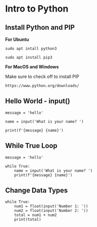 # Intro to Python


## Install Python and PIP

**For Ubuntu**
```
sudo apt intall python3
```

```
sudo apt install pip3
```

**For MacOS and Windows**

Make sure to check off to install PIP

```
https://www.python.org/downloads/
```

## Hello World - input()

```
message = 'hello'

name = input('What is your name? ')

print(f'{message} {name}')
```

## While True Loop

```
message = 'hello'

while True:
    name = input('What is your name? ')
    print(f'{message} {name}')
```

## Change Data Types

```
while True:
    num1 = float(input('Number 1: '))
    num2 = float(input('Number 2: '))
    total = num1 + num2
    print(total)

```
